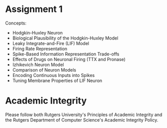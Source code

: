 # Assignment 1
Concepts:
- Hodgkin-Huxley Neuron
- Biological Plausibility of the Hodgkin-Huxley Model
- Leaky Integrate-and-Fire (LIF) Model
- Firing Rate Representation
- Spike-Based Information Representation Trade-offs
- Effects of Drugs on Neuronal Firing (TTX and Pronase)
- Izhikevich Neuron Model
- Comparison of Neuron Models
- Encoding Continuous Inputs into Spikes
- Tuning Membrane Properties of LIF Neuron

# Academic Integrity
Please follow both Rutgers University's Principles of Academic Integrity and the Rutgers Department of Computer Science's Academic Integrity Policy.

